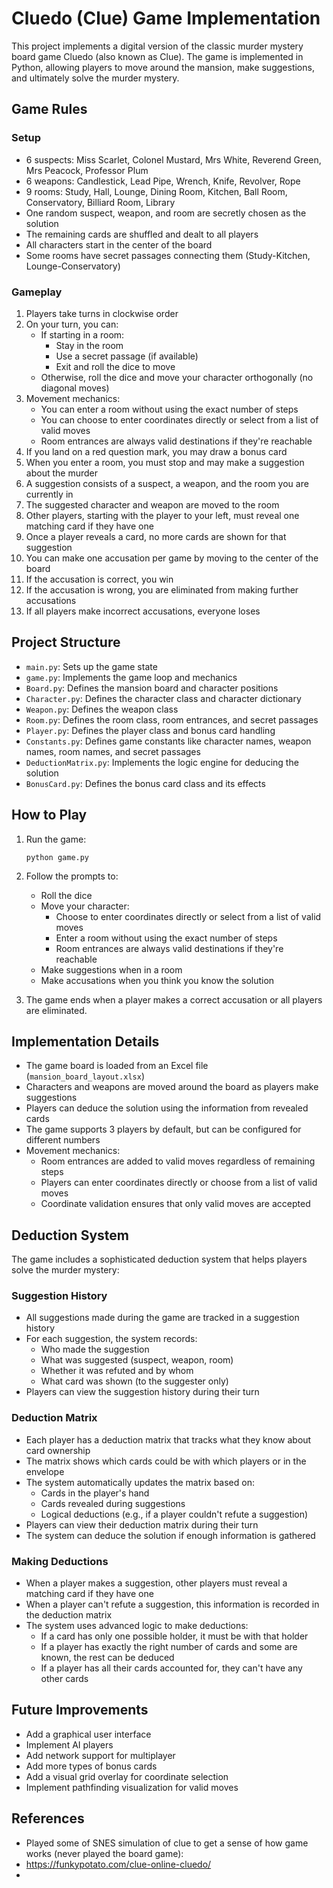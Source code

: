 # Cluedo (Clue) Game Implementation

This project implements a digital version of the classic murder mystery board game Cluedo (also known as Clue). The game is implemented in Python, allowing players to move around the mansion, make suggestions, and ultimately solve the murder mystery.

## Game Rules

### Setup
- 6 suspects: Miss Scarlet, Colonel Mustard, Mrs White, Reverend Green, Mrs Peacock, Professor Plum
- 6 weapons: Candlestick, Lead Pipe, Wrench, Knife, Revolver, Rope
- 9 rooms: Study, Hall, Lounge, Dining Room, Kitchen, Ball Room, Conservatory, Billiard Room, Library
- One random suspect, weapon, and room are secretly chosen as the solution
- The remaining cards are shuffled and dealt to all players
- All characters start in the center of the board
- Some rooms have secret passages connecting them (Study-Kitchen, Lounge-Conservatory)

### Gameplay
1. Players take turns in clockwise order
2. On your turn, you can:
   - If starting in a room:
     - Stay in the room
     - Use a secret passage (if available)
     - Exit and roll the dice to move
   - Otherwise, roll the dice and move your character orthogonally (no diagonal moves)
3. Movement mechanics:
   - You can enter a room without using the exact number of steps
   - You can choose to enter coordinates directly or select from a list of valid moves
   - Room entrances are always valid destinations if they're reachable
4. If you land on a red question mark, you may draw a bonus card
5. When you enter a room, you must stop and may make a suggestion about the murder
6. A suggestion consists of a suspect, a weapon, and the room you are currently in
7. The suggested character and weapon are moved to the room
8. Other players, starting with the player to your left, must reveal one matching card if they have one
9. Once a player reveals a card, no more cards are shown for that suggestion
10. You can make one accusation per game by moving to the center of the board
11. If the accusation is correct, you win
12. If the accusation is wrong, you are eliminated from making further accusations
13. If all players make incorrect accusations, everyone loses

## Project Structure

- `main.py`: Sets up the game state
- `game.py`: Implements the game loop and mechanics
- `Board.py`: Defines the mansion board and character positions
- `Character.py`: Defines the character class and character dictionary
- `Weapon.py`: Defines the weapon class
- `Room.py`: Defines the room class, room entrances, and secret passages
- `Player.py`: Defines the player class and bonus card handling
- `Constants.py`: Defines game constants like character names, weapon names, room names, and secret passages
- `DeductionMatrix.py`: Implements the logic engine for deducing the solution
- `BonusCard.py`: Defines the bonus card class and its effects

## How to Play

1. Run the game:
   ```
   python game.py
   ```

2. Follow the prompts to:
   - Roll the dice
   - Move your character:
     - Choose to enter coordinates directly or select from a list of valid moves
     - Enter a room without using the exact number of steps
     - Room entrances are always valid destinations if they're reachable
   - Make suggestions when in a room
   - Make accusations when you think you know the solution

3. The game ends when a player makes a correct accusation or all players are eliminated.

## Implementation Details

- The game board is loaded from an Excel file (`mansion_board_layout.xlsx`)
- Characters and weapons are moved around the board as players make suggestions
- Players can deduce the solution using the information from revealed cards
- The game supports 3 players by default, but can be configured for different numbers
- Movement mechanics:
  - Room entrances are added to valid moves regardless of remaining steps
  - Players can enter coordinates directly or choose from a list of valid moves
  - Coordinate validation ensures that only valid moves are accepted

## Deduction System

The game includes a sophisticated deduction system that helps players solve the murder mystery:

### Suggestion History

- All suggestions made during the game are tracked in a suggestion history
- For each suggestion, the system records:
  - Who made the suggestion
  - What was suggested (suspect, weapon, room)
  - Whether it was refuted and by whom
  - What card was shown (to the suggester only)
- Players can view the suggestion history during their turn

### Deduction Matrix

- Each player has a deduction matrix that tracks what they know about card ownership
- The matrix shows which cards could be with which players or in the envelope
- The system automatically updates the matrix based on:
  - Cards in the player's hand
  - Cards revealed during suggestions
  - Logical deductions (e.g., if a player couldn't refute a suggestion)
- Players can view their deduction matrix during their turn
- The system can deduce the solution if enough information is gathered

### Making Deductions

- When a player makes a suggestion, other players must reveal a matching card if they have one
- When a player can't refute a suggestion, this information is recorded in the deduction matrix
- The system uses advanced logic to make deductions:
  - If a card has only one possible holder, it must be with that holder
  - If a player has exactly the right number of cards and some are known, the rest can be deduced
  - If a player has all their cards accounted for, they can't have any other cards

## Future Improvements

- Add a graphical user interface
- Implement AI players
- Add network support for multiplayer
- Add more types of bonus cards
- Add a visual grid overlay for coordinate selection
- Implement pathfinding visualization for valid moves

## References
- Played some of SNES simulation of clue to get a sense of how game works (never played the board game):
- https://funkypotato.com/clue-online-cluedo/
- 
